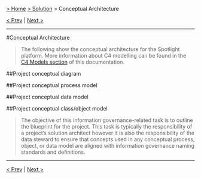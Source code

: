
[> Home](../README.md) [> Solution](README.md) > Conceptual Architecture

[< Prev](2.2.ArchitectureCharacteristics.md)  |  [Next >](2.4.DataStore.md)

___


#Conceptual Architecture
> The following show the conceptual architecture for the Spotlight platform. More information about C4 modelling can be found in the [C4 Models section](../4.Views/4.4.C4Models/README.md) of this documentation.


##Project conceptual diagram


##Project conceptual process model



##Project conceptual data model




##Project conceptual class/object model






> The objective of this information governance-related task is to outline the blueprint for the project. This task is typically the responsibility of a project’s solution architect however it is also the responsibility of the data steward to ensure that concepts used in any conceptual process, object, or data model are aligned with information governance naming standards and definitions.



___

[< Prev](2.2.ArchitectureCharacteristics.md)  |  [Next >](2.4.DataStore.md)
